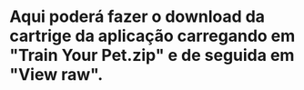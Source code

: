 # Aqui poderá fazer o download da cartrige da aplicação carregando em "Train Your Pet.zip" e de seguida em "View raw".
